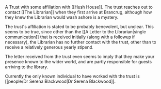 A Trust with some affiliation with [[Hush House]]. The trust reaches out to contact [[The Librarian]] when they first arrive at Brancrug, although how they knew the Librarian would wash ashore is a mystery. 

The trust's affiliation is stated to be probably benevolent, but unclear. This seems to be true, since other than the [[A Letter to the Librarian|single communication]] that is received initially (along with a followup if necessary), the Librarian has no further contact with the trust, other than to receive a relatively generous yearly stipend. 

The letter received from the trust even seems to imply that they make your presence known to the wider world, and are partly responsible for guests arriving to the library.  


Currently the only known individual to have worked with the trust is [[people/Dr Serena Blackwood|Dr Serena Blackwood]].